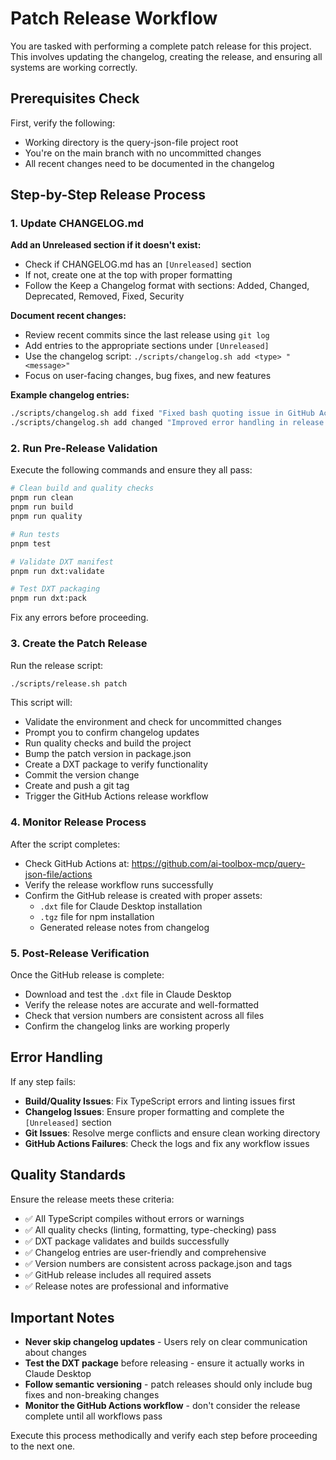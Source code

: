 # Patch Release Workflow

You are tasked with performing a complete patch release for this project. This involves updating the changelog, creating the release, and ensuring all systems are working correctly.

## Prerequisites Check

First, verify the following:

- Working directory is the query-json-file project root
- You're on the main branch with no uncommitted changes
- All recent changes need to be documented in the changelog

## Step-by-Step Release Process

### 1. Update CHANGELOG.md

**Add an Unreleased section if it doesn't exist:**

- Check if CHANGELOG.md has an `[Unreleased]` section
- If not, create one at the top with proper formatting
- Follow the Keep a Changelog format with sections: Added, Changed, Deprecated, Removed, Fixed, Security

**Document recent changes:**

- Review recent commits since the last release using `git log`
- Add entries to the appropriate sections under `[Unreleased]`
- Use the changelog script: `./scripts/changelog.sh add <type> "<message>"`
- Focus on user-facing changes, bug fixes, and new features

**Example changelog entries:**

```bash
./scripts/changelog.sh add fixed "Fixed bash quoting issue in GitHub Actions release workflow"
./scripts/changelog.sh add changed "Improved error handling in release scripts"
```

### 2. Run Pre-Release Validation

Execute the following commands and ensure they all pass:

```bash
# Clean build and quality checks
pnpm run clean
pnpm run build
pnpm run quality

# Run tests
pnpm test

# Validate DXT manifest
pnpm run dxt:validate

# Test DXT packaging
pnpm run dxt:pack
```

Fix any errors before proceeding.

### 3. Create the Patch Release

Run the release script:

```bash
./scripts/release.sh patch
```

This script will:

- Validate the environment and check for uncommitted changes
- Prompt you to confirm changelog updates
- Run quality checks and build the project
- Bump the patch version in package.json
- Create a DXT package to verify functionality
- Commit the version change
- Create and push a git tag
- Trigger the GitHub Actions release workflow

### 4. Monitor Release Process

After the script completes:

- Check GitHub Actions at: https://github.com/ai-toolbox-mcp/query-json-file/actions
- Verify the release workflow runs successfully
- Confirm the GitHub release is created with proper assets:
  - `.dxt` file for Claude Desktop installation
  - `.tgz` file for npm installation
  - Generated release notes from changelog

### 5. Post-Release Verification

Once the GitHub release is complete:

- Download and test the `.dxt` file in Claude Desktop
- Verify the release notes are accurate and well-formatted
- Check that version numbers are consistent across all files
- Confirm the changelog links are working properly

## Error Handling

If any step fails:

- **Build/Quality Issues**: Fix TypeScript errors and linting issues first
- **Changelog Issues**: Ensure proper formatting and complete the `[Unreleased]` section
- **Git Issues**: Resolve merge conflicts and ensure clean working directory
- **GitHub Actions Failures**: Check the logs and fix any workflow issues

## Quality Standards

Ensure the release meets these criteria:

- ✅ All TypeScript compiles without errors or warnings
- ✅ All quality checks (linting, formatting, type-checking) pass
- ✅ DXT package validates and builds successfully
- ✅ Changelog entries are user-friendly and comprehensive
- ✅ Version numbers are consistent across package.json and tags
- ✅ GitHub release includes all required assets
- ✅ Release notes are professional and informative

## Important Notes

- **Never skip changelog updates** - Users rely on clear communication about changes
- **Test the DXT package** before releasing - ensure it actually works in Claude Desktop
- **Follow semantic versioning** - patch releases should only include bug fixes and non-breaking changes
- **Monitor the GitHub Actions workflow** - don't consider the release complete until all workflows pass

Execute this process methodically and verify each step before proceeding to the next one.
